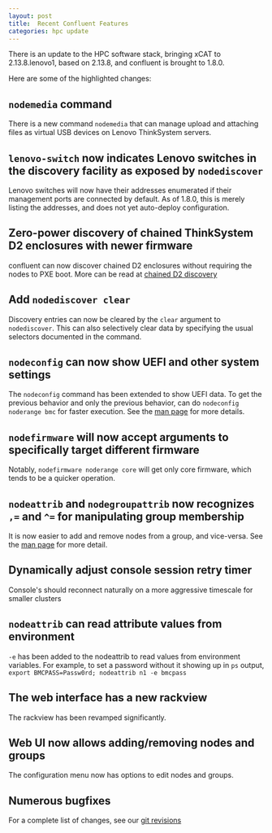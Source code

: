 ```yaml
---
layout: post
title:  Recent Confluent Features
categories: hpc update
---
```


There is an update to the HPC software stack, bringing xCAT to 2.13.8.lenovo1, based on 2.13.8,
and confluent is brought to 1.8.0.

Here are some of the highlighted changes:

## `nodemedia` command

There is a new command `nodemedia` that can manage upload and attaching files as virtual USB devices on Lenovo ThinkSystem servers.

## `lenovo-switch` now indicates Lenovo switches in the discovery facility as exposed by `nodediscover`

Lenovo switches will now have their addresses enumerated if their management ports are connected by default.  As of 1.8.0,
this is merely listing the addresses, and does not yet auto-deploy configuration.

## Zero-power discovery of chained ThinkSystem D2 enclosures with newer firmware

confluent can now discover chained D2 enclosures without requiring the nodes to PXE boot.  More can be read at [chained D2 discovery]({{site.baseurl}}/documentation/chainedsmmdiscovery.html "Chained D2 Discovery")

## Add `nodediscover clear`

Discovery entries can now be cleared by the `clear` argument to `nodediscover`.  This can also selectively clear data by specifying the usual selectors documented in the command.

## `nodeconfig` can now show UEFI and other system settings

The `nodeconfig` command has been extended to show UEFI data.  To get the previous behavior and only the previous behavior, can do `nodeconfig noderange bmc` for faster execution.  See the [man page]({{site.baseurl}}//documentation/man/nodeconfig.html "nodeconfig man page") for more details.


## `nodefirmware` will now accept arguments to specifically target different firmware

Notably, `nodefirmware noderange core` will get only core firmware, which tends to be a quicker operation.

## `nodeattrib` and `nodegroupattrib` now recognizes `,=` and `^=` for manipulating group membership

It is now easier to add and remove nodes from a group, and vice-versa.  See the [man page]({{site.baseurl}}/documentation/man/nodeattrib.html "nodeattrib man page") for more detail.


## Dynamically adjust console session retry timer

Console's should reconnect naturally on a more aggressive timescale for smaller clusters

## `nodeattrib` can read attribute values from environment

`-e` has been added to the nodeattrib to read values from environment variables.  For example, to set a password without it showing up in `ps` output, `export BMCPASS=Passw0rd; nodeattrib n1 -e bmcpass`

## The web interface has a new rackview

The rackview has been revamped significantly.

## Web UI now allows adding/removing nodes and groups

The configuration menu now has options to edit nodes and groups.

## Numerous bugfixes

For a complete list of changes, see our [git revisions](https://github.com/xcat2/confluent/compare/1.7.2...1.8.0 "Changes from 1.7.2 to 1.8.0")

